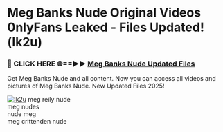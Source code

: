 # Meg Banks Nude Original Videos 0nlyFans Leaked - Files Updated! (lk2u)

<h3>🔴 CLICK HERE 🌐==►► <a href="https://tinyurl.com/yc6ubb5a" rel="nofollow">Meg Banks Nude Updated Files</a></h3>

Get Meg Banks Nude and all content. Now you can access all videos and pictures of Meg Banks Nude. New Updated Files 2025!

[![lk2u](https://i.imgur.com/7eu0CRL.gif)](https://tinyurl.com/yc6ubb5a)
meg reily nude<br>
meg nudes<br>
nude meg<br>
meg crittenden nude